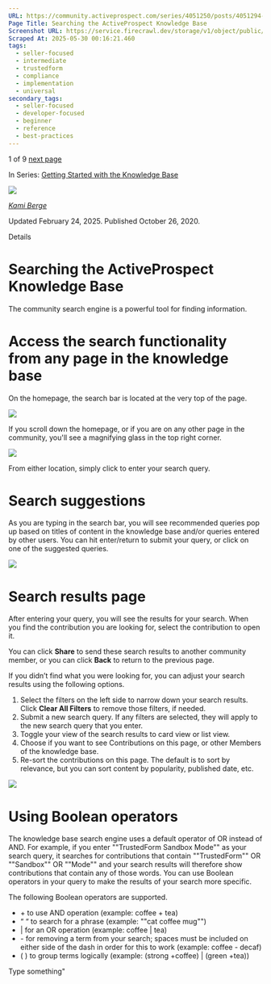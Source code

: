 ```yaml
---
URL: https://community.activeprospect.com/series/4051250/posts/4051294-searching-the-activeprospect-knowledge-base
Page Title: Searching the ActiveProspect Knowledge Base
Screenshot URL: https://service.firecrawl.dev/storage/v1/object/public/media/screenshot-d6cdb879-fddc-4feb-9e91-2cfaba439dd4.png
Scraped At: 2025-05-30 00:16:21.460
tags:
  - seller-focused
  - intermediate
  - trustedform
  - compliance
  - implementation
  - universal
secondary_tags:
  - seller-focused
  - developer-focused
  - beginner
  - reference
  - best-practices
---
```


1 of 9 [next page](https://community.activeprospect.com/series/4051250/posts/4051215-editing-your-community-profile)

In Series: [Getting Started with the Knowledge Base](https://community.activeprospect.com/series/4051250-getting-started-with-the-knowledge-base)

[![](https://content3.bloomfire.com/avatars/users/1444674/thumb/thumbnail.png?f=1722355335&Expires=1748567773&Signature=Fcsr9mcprxpr0tx8nST6owc4PYV1TRfH2BQftONJlCMZ9y5lRbuzcU1XrHdks7olIlQDi4EBHg4ojs6iCx1w--XJLfQWnYq7fow~0Z09yrpzicER6h3SjRp0FZ-pg6el9HBTjqI5Mt1KozkJHI5NRvZyw1q0TRc91VCEEwWFwNAbs0y2cK1J1eojvVjnaWawIWnqNW2RFkUPnHe~ZxgeazArlfaeEyWHzYQbH9jBQlO0a5iDK1W2HPUHhEmtdk1wDaI1a5~AnGZWzzRlt5l6NsNp0ye52CuYWMDu6q-opE-y7Ladvad5TanRSR0q3Jd9tnsE4T956oeJ70J2kR3c1Q__&Key-Pair-Id=APKAIDFCFZ2UHE5LPIUA)](https://community.activeprospect.com/memberships/8005854-kami-berge)

[_Kami Berge_](https://community.activeprospect.com/memberships/8005854-kami-berge)

Updated February 24, 2025. Published October 26, 2020.

Details

# Searching the ActiveProspect Knowledge Base

The community search engine is a powerful tool for finding information.

# Access the search functionality from any page in the knowledge base

On the homepage, the search bar is located at the very top of the page.

![](https://content0.bloomfire.com/thumbnails/contents/002/353/529/original.png?f=1605714155&Expires=1748567773&Signature=Ej79T3En7weP0coxVWF5-GCneklvBXpZxUIgk96GjpPTcGhnCeTOzbUnLKXdVHH1ncI0aFWbwLRWenUIDc4~z~Ub8QXbA5ROEdhYydK5QJwv4Z4L-72BxsIP9sm4DzsvaFhENcYQLqMGbSuwkV2PtapsHCT28VvBFAYiAUXRzNcHfY5Y8qrOd9hXg-D3X3PuPMHaJfR4Fs1iysIc2vFWlVFvvbFuxJop9QwmitlxAvRDUWfDT-nyPz7gfAKarwElCyxZicf96lifShqYZ8BjkRR9qJ9kRMxRAfh2DPqd-TrRpzqUZVTEagLMaS9gHumAyYF6JhRH0U6n4Z19HuNNzQ__&Key-Pair-Id=APKAIDFCFZ2UHE5LPIUA)

If you scroll down the homepage, or if you are on any other page in the community, you'll see a magnifying glass in the top right corner.

![](https://content3.bloomfire.com/thumbnails/contents/002/353/530/original.png?f=1605714174&Expires=1748567773&Signature=HZ4JIFH6rg7jpbAF-2g~PBt7PaSbcUSGoOab-BHxL5k0oRXPctwJNnzlARZX7hUJ4kiF78UXglKIDBzjOK1NRZgyHfBCt6W77b4T9AJMvWlfrmSRc5Y-rYv8s0EOr8fuSiivu9Rwt4848DQ59vmQgm0S7Mas5d5K5aa3rXOEBjD7WwCmsIGiFIO-34J5kv4JHQD1f-0KBI6T9bU5MrCS-EBxgHNYsUAsBqYHwQfJMwyHruJ8eydBUtCf~wht20NDhHnHo1CvyxQq5cULIXGLvII9uOtBy5cUmuTNObR9Uyc0g8BbX-zkbJCnrSQVEYLMLasNs~O3arxOJNGldw73mw__&Key-Pair-Id=APKAIDFCFZ2UHE5LPIUA)

From either location, simply click to enter your search query.

# Search suggestions

As you are typing in the search bar, you will see recommended queries pop up based on titles of content in the knowledge base and/or queries entered by other users. You can hit enter/return to submit your query, or click on one of the suggested queries.

![](https://content3.bloomfire.com/thumbnails/contents/002/353/531/original.png?f=1605714203&Expires=1748567773&Signature=hD9Xszdjo9hMhtBEM87m06i9yXjkW06CHOAJyFf1H9Ofagdhd0qExRvDd9R4jJ-drANXXDWPdK0uTvmx4Hj-KknGNszzBWlI4NWJF8LgFVDWIwtnhswqOm04xyVbudRTluwCAW~SPwxpjK5TD4Xrn8ZfliSM28VuHmRF7XP7hMO3034cbUoAkKNbDejxu0RqCvpyjVrCSo-5X1yTomNf8sTnVTUvdni0fHlnUAeLUYmN7ddf3krWAtrZVCAO2X0ArX~gS1TwPBwvBN4RIH2c5~APAu-R1WYx0iPOFmfsT2I~lnGQZka5c7pjvAwiJsEChczPzJhI-5rXW6M1EjN48g__&Key-Pair-Id=APKAIDFCFZ2UHE5LPIUA)

# Search results page

After entering your query, you will see the results for your search. When you find the contribution you are looking for, select the contribution to open it.

You can click **Share** to send these search results to another community member, or you can click **Back** to return to the previous page.

If you didn’t find what you were looking for, you can adjust your search results using the following options.

1. Select the filters on the left side to narrow down your search results. Click **Clear All Filters** to remove those filters, if needed.
2. Submit a new search query. If any filters are selected, they will apply to the new search query that you enter.
3. Toggle your view of the search results to card view or list view.
4. Choose if you want to see Contributions on this page, or other Members of the knowledge base.
5. Re-sort the contributions on this page. The default is to sort by relevance, but you can sort content by popularity, published date, etc.

![](https://content1.bloomfire.com/thumbnails/contents/002/353/532/original.png?f=1605714235&Expires=1748567773&Signature=XvK0v4lyTuRmfAC26nnLQVBHUdMQ9qvITSZE8K3IZjcqjjXs-mbb1F~rtWn4u5OS-zwqIkMKIK~WldnzMY8cRr8AGmPi~rRV~1WsD-cpdHOTw~wxVXBrCeSYxlHjWumLJTmIXrtEba9xOKejTQ31qSXMX0WS~4cucQnG3sb2ft74uiKNSwuBbVxIYFOQLzz9vk5QK14GpMib4f4pzPBNG6onTdu5q2CVecZHnZgiCydJF4PpGU0ELyeKwOfe8xqqJ99ilpNhDbiNZ2XtG1JSsmpP3GIgLXY8ELHU4PrinLEyx7ogiVRdefHjZumesWZW8Nvj4IM9tk3c2BR8SNaxtQ__&Key-Pair-Id=APKAIDFCFZ2UHE5LPIUA)

# Using Boolean operators

The knowledge base search engine uses a default operator of OR instead of AND. For example, if you enter ""TrustedForm Sandbox Mode"" as your search query, it searches for contributions that contain ""TrustedForm"" OR ""Sandbox"" OR ""Mode"" and your search results will therefore show contributions that contain any of those words. You can use Boolean operators in your query to make the results of your search more specific.

The following Boolean operators are supported.

- \+ to use AND operation (example: coffee + tea)
- “ “ to search for a phrase (example: ""cat coffee mug"")
- \| for an OR operation (example: coffee \| tea)
- \- for removing a term from your search; spaces must be included on either side of the dash in order for this to work (example: coffee - decaf)
- ( ) to group terms logically (example: (strong +coffee) \| (green +tea))

Type something"

